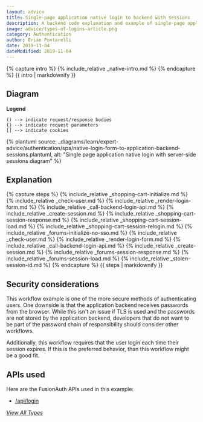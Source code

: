 ```yaml
---
layout: advice
title: Single-page application native login to backend with sessions
description: A backend code explanation and example of single-page application login using a native login form that submits to the application backend with server-side sessions
image: advice/types-of-logins-article.png
category: Authentication
author: Brian Pontarelli
date: 2019-11-04
dateModified: 2019-11-04
---
```


{% capture intro %}
{% include_relative _native-intro.md %}
{% endcapture %}
{{ intro | markdownify }}

## Diagram

**Legend**

```text
() --> indicate request/response bodies
{} --> indicate request parameters
[] --> indicate cookies
```

{% plantuml source: _diagrams/learn/expert-advice/authentication/spa/native-login-form-to-application-backend-sessions.plantuml, alt: "Single page application native login with server-side sessions diagram" %}

## Explanation

{% capture steps %}
{% include_relative _shopping-cart-initialize.md %}
{% include_relative _check-user.md %}
{% include_relative _render-login-form.md %}
{% include_relative _call-backend-login-api.md %}
{% include_relative _create-session.md %}
{% include_relative _shopping-cart-session-response.md %}
{% include_relative _shopping-cart-session-load.md %}
{% include_relative _shopping-cart-session-relogin.md %}
{% include_relative _forums-initialize-no-sso.md %}
{% include_relative _check-user.md %}
{% include_relative _render-login-form.md %}
{% include_relative _call-backend-login-api.md %}
{% include_relative _create-session.md %}
{% include_relative _forums-session-response.md %}
{% include_relative _forums-session-load.md %}
{% include_relative _stolen-session-id.md %}
{% endcapture %}
{{ steps | markdownify }}

## Security considerations

This workflow example is one of the more secure methods of authenticating users. One downside is that the application backend receives passwords from the browser. While this isn't an issue if TLS is used and the passwords are not stored by the application backend, developers that do not want to be part of the password chain of responsibility should consider other workflows.

Additionally, this workflow requires that the user login each time their session expires. If this is the preferred behavior, than this workflow might be a good fit.

## APIs used

Here are the FusionAuth APIs used in this example:

* [/api/login](/docs/v1/tech/apis/login#authenticate-a-user)

[_View All Types_](/learn/expert-advice/authentication/login-authentication-workflows)
